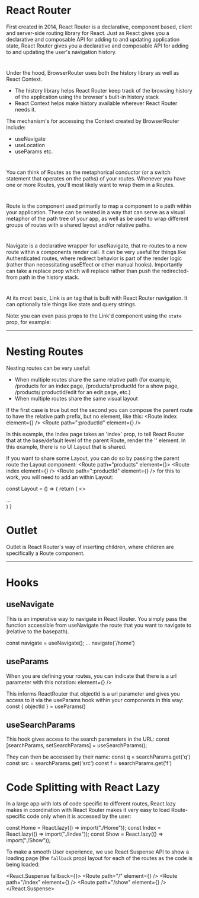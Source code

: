 # React Router

First created in 2014, React Router is a declarative, component based, client and server-side routing library for React. Just as React gives you a declarative and composable API for adding to and updating application state, React Router gives you a declarative and composable API for adding to and updating the user's navigation history.

# <BrowserRouter>

Under the hood, BrowserRouter uses both the history library as well as React Context.

- The history library helps React Router keep track of the browsing history of the application using the browser's built-in history stack
- React Context helps make history available wherever React Router needs it.

The mechanism's for accessing the Context created by BrowserRouter include:

- useNavigate
- useLocation
- useParams
  etc.

# <Routes>

You can think of Routes as the metaphorical conductor (or a switch statement that operates on the paths) of your routes. Whenever you have one or more Routes, you'll most likely want to wrap them in a Routes.

# <Route>

Route is the component used primarily to map a component to a path within your application.
These can be nested in a way that can serve as a visual metaphor of the path tree of your app, as well as be used to wrap different groups of routes with a shared layout and/or relative paths.

# <Navigate>

Navigate is a declarative wrapper for useNavigate, that re-routes to a new route within a components render call. It can be very useful for things like Authenticated routes, where redirect behavior is part of the render logic (rather than necessitating useEffect or other manual hooks). Importantly can take a replace prop which will replace rather than push the redirected-from path in the history stack.

# <Link>

At its most basic, Link is an <a> tag that is built with React Router navigation. It can optionally tale things like state and query strings.

Note: you can even pass props to the Link'd component using the `state` prop, for example:

<Link to="/products" state={{ isLoggedIn: true }} />

---

# Nesting Routes

Nesting routes can be very useful:

- When multiple routes share the same relative path (for example, /products for an index page, /products/:productId for a show page, /products/:productId/edit for an edit page, etc.)
- When multiple routes share the same visual layout

If the first case is true but not the second you can compose the parent route to have the relative path prefix, but no element, like this:
<Route path="products">
<Route index element={<Index />} />
<Route path=":productId" element={<Show />} />
</Route>

In this example, the Index page takes an 'index' prop, to tell React Router that at the base/default level of the parent Route, render the '<Index>' element. In this example, there is no UI Layout that is shared.

If you want to share some Layout, you can do so by passing the parent route the Layout component:
<Route path="products" element={<Layout />}>
<Route index element={<Index />} />
<Route path=":productId" element={<Show />} />
</Route>
for this to work, you will need to add an <Outlet/> within Layout:

const Layout = () => {
return (
<>

<nav>...</nav>
<Outlet />
</>
)
}

# Outlet

Outlet is React Router's way of inserting children, where children are specifically a Route component.

---

# Hooks

## useNavigate

This is an imperative way to navigate in React Router. You simply pass the function accessible from useNavigate the route that you want to navigate to (relative to the basepath).

const navigate = useNavigate();
...
navigate('/home')

## useParams

When you are defining your routes, you can indicate that there is a url parameter with this notation:
<Route path="basepath/domain/:objectId"> element={<Element />} />

This informs ReactRouter that objectId is a url parameter and gives you access to it via the useParams hook within your components in this way:
const { objectId } = useParams()

## useSearchParams

This hook gives access to the search parameters in the URL:
const [searchParams, setSearchParams] = useSearchParams();

They can then be accessed by their name:
const q = searchParams.get('q')
const src = searchParams.get('src')
const f = searchParams.get('f')

# Code Splitting with React Lazy

In a large app with lots of code specific to different routes, React.lazy makes in coordination with React Router makes it very easy to load Route-specific code only when it is accessed by the user:

const Home = React.lazy(() => import("./Home"));
const Index = React.lazy(() => import("./Index"));
const Show = React.lazy(() => import("./Show"));

To make a smooth User experience, we use React Suspense API to show a loading page (the `fallback` prop) layout for each of the routes as the code is being loaded:

<React.Suspense fallback={<LoadingPage/>}>
<Routes>
<Route path="/" element={<Home />} />
<Route path="/index" element={<Index />} />
<Route path="/show" element={<Show />} />
</Routes>
</React.Suspense>
